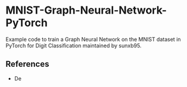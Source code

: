 # MNIST-Graph-Neural-Network-PyTorch

Example code to train a Graph Neural Network on the MNIST dataset in PyTorch for Digit Classification maintained by sunxb95.

## References

- De